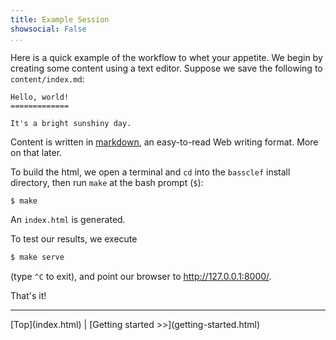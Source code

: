 ```yaml
---
title: Example Session
showsocial: False
...
```


Here is a quick example of the workflow to whet your appetite.  We begin by creating some content using a text editor. Suppose we save the following to `content/index.md`:

~~~
Hello, world!
=============

It's a bright sunshiny day.
~~~

Content is written in [markdown], an easy-to-read Web writing format.  More on that later.

To build the html, we open a terminal and `cd` into the `bassclef` install directory, then run `make` at the bash prompt (`$`):

~~~ .bash
$ make
~~~

An `index.html` is generated.

To test our results, we execute

~~~ .bash
$ make serve
~~~

(type `^C` to exit), and point our browser to <http://127.0.0.1:8000/>.

That's it!

[markdown]: https://daringfireball.net/projects/markdown/syntax 


*   *   *   *   *   *   *   *   *   *   *   *   *   *   *   *   *   *


<nav>
[Top](index.html) | 
[Getting started >>](getting-started.html)
</nav>
